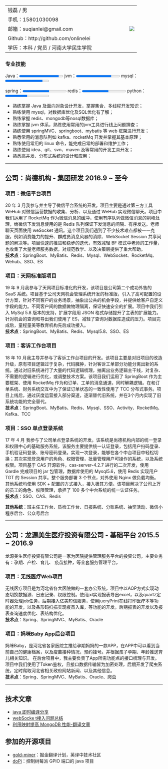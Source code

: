 

<div align="left">
	<table rules=none frame=void>
    <tr>
        <td align = "left" >钱磊 / 男 </td>
        <td align = "right" style="width:120px;"  rowspan = "6"><img src="https://gitee.com/suqianlei/Pic-Go-Repository/raw/master/img/20201127104257.jpg" align="cneter" /></td>
    </tr>
    <tr>
        <td align = "left">手机：15801030098 </td>
    </tr>
    <tr>
        <td align = "left">邮箱：suqianlei@gmail.com </td>
    </tr>
    <!--
    <tr>
        <td align = "left">博客：http://suroot.win </td>
    </tr>
    -->
    <tr>
        <td align = "left">Github：http://github.com/onlinelei  </td>
    </tr>
    <tr>
        <td align = "left">学历：本科 / 党员 / 河南大学民生学院 </td>
    </tr>
	</table>
</div>

### 专业技能
<p>
  Java：<progress value="90" max="100"></progress>
  jvm：<progress value="80" max="100"></progress>
  mysql：<progress value="85" max="100"></progress>
</p>
<p>
  spring：<progress value="60" max="100"></progress>
  redis：<progress value="60" max="100"></progress>
  python：<progress value="50" max="100"></progress>
</p> 

- 熟练掌握 Java 及面向对象设计开发，掌握集合、多线程开发知识；
- 熟练使用 mysql，对数据库优化及SQL优化有了解；
- 熟练掌握 redis、mongodb等nosql数据库；
- 熟练掌握 jvm 体系，熟练使用常用的jvm工具进行线上问题排查；
- 熟练使用 springMVC、springboot、mybatis 等 web 框架进行开发；
- 熟悉常用的消息队列如 kafka、rocketMq 开发并掌握其基本原理；
- 熟练使用常用的 linux 命令，能完成日常的部署和维护工作；
- 熟练使用 idea、git、svn、maven 及等常用的开发工具开发；
- 熟悉高并发、分布式系统的设计和应用；

---
## 公司：尚德机构 - 集团研发    2016.9 ~ 至今

### 项目：微信平台项目 
20 年 3 月我参与并主导了微信平台系统的开发。项目主要是通过第三方工具 WeHub 对微信运营数据的收集、分析、以及通过 WeHub 实现微信聊天。项目中我们运用了 RocketMq 作为微信消息的缓冲，使用有序队列做微信消息的削峰处理，给微信下发消息使用的是 Redis 队列保证下发消息的间隔、有序发送。老师聊天页面使用 weSocket 通讯。这个项目我们遇到了不少技术难点都被一一克服，例如消费能力的提升、群成员消息风暴的消除、WebSocket Session 共享问题的解决等。项目快速的推进和稳步的迭代，有效减轻 BF 模式中老师的工作量，也收集了大量老师服务数据，对规范教学、以及决策层提供了重大帮助。  
**技术点**：SpringBoot、MyBatis、Redis、Mysql、WebSocket、RocketMq、Wehub、SSO、ES

### 项目：天网标准版项目 
19 年 9 月我参与了天网项目标准化的开发，该项目是公司第二个成功外售的 SaaS 系统。项目基于公司天网机会管理系统开发的标准版，引入了高可配置的设计方案，针对不同客户的业务场景，抽象出公共的机会字段，并提供给客户自定义字段的能力。不同客户间的数据做物理隔离，保证快速安全的扩展。项目中我们引入 MySql 5.8 版本的支持，扩展字段用 JSON 格式存储提升了主表的扩展能力。针对机会的查询和导出我们使用了 ES，减轻了查询对数据库造成的压力。项目完成后，童程童美等教育机构先后成功接入。  
**技术点**：SpringBoot、MyBatis、Redis、Mysql5.8、SSO、ES

### 项目：客诉工作台项目
18 年 10 月我主导并参与了客诉工作台项目的开发。该项目主要是对旧项目的改造升级，原有项目逻辑过于复杂，代码臃肿，针对客诉工单部分功能分离出新的系统。通过对旧系统进行了大量的代码逻辑梳理，抽离出业务逻辑主干线，对复杂、不需要的逻辑进行优化，或调整技术方案。该项目我们运用了 SpringBoot 作为主要框架、使用 RocketMq 作为和订单、工单的消息通道，同时解耦逻辑。在和订单系统、财务系统交互中为了保证订单状态的一致性使用了 TCC 分布式事务。项目上线后，通过灰度运营接入部分渠道，逐渐替代旧系统，并在3个月内实现了旧系统功能的完全替代。  
**技术点**：SpringBoot、MyBatis、Redis、Mysql、SSO、Activity、RocketMq、Kafka、TCC

### 项目：SSO 单点登录系统

17 年 4 月 我参与了公司单点登录系统的开发。该系统是尚德机构内部的统一登录和权限中心的基础服务系统，该服务主要提供统一认证登录，包括用户扫码登录、手机验证码登录、账号密码登录。实现一次登录，能够在各个中台项目中轻松切换；其次实现登录用户的角色、权限管理，批量管理用户可操作的系统，以及系统权限。项目基于 CAS 开源软件，cas-server-4.2.7 进行的二次开发，使用 Gardle 完成项目的 jar 包管理，数据库使用的 Mysql5.6，使用 Redis 实现用户 TGT 的 Session 共享。整个服务部署 3 个节点，对外使用 Nginx 做负载均衡。其他系统均使用 SDK + 配置的方式接入，接入极其方便。该项目解决了公司上万的员工的角色、权限管理，承担了 100 多个中台系统的统一认证任务。  
**技术点**：SSO、CAS、Redis

**其他系统**：班主任工作台、质检工作台、日报系统、分账系统、抽奖活动、微信小程序后台、公众号后台

---
## 公司：龙源美生医疗投资有限公司 - 基础平台     2015.5 ~ 2016.9 

龙源美生医疗投资有限公司是一家为医院提供管理服务平台的投资公司，主要业务有：孕期、产检、育儿、 疫苗接种，等全套服务管理平台，
###  项目：无线医疗Web项目
无线医疗项目是为河北省各大医院做的一套办公系统，项目中以AOP方式实现动态切换数据源、日志记录、权限控制。使用jxl实现报表导出excel，以及quartz定时器处理job任务，后期接入亿美短信服务，使用jueryPrint在线打印医疗本等功能的开发，以及条形码扫描实现疫苗入库，等功能的开发。后期报表的开发以及报表查询速度优化、表结构优化。  
**技术点**：Spring、SpringMVC、MyBatis、Oracle

### 项目：妈咪Baby App后台项目
妈咪Baby，是河北省各家医院主推给孕期妈妈的一款APP，在APP中可以看到当前自己的健康档案，以及疫苗接种情况，预约挂号。并根据孩子孕期、年龄推送育儿相关知识。  在后台项目中，我主要负责了App所需功能点的接口梳理与开发。项目中我们使用了Token鉴权，且接口数据传输皆为加密处理，后期开发了爬虫系统，定时爬取河北省相关政府网站新闻、以及其他信息。  
**技术点**：Spring、SpringMVC、MyBatis、Oracle、爬虫

---

## 技术文章

- [java 即时编译分享](http://suroot.win/2020/04/29/java-JIT%E5%8D%B3%E6%97%B6%E7%BC%96%E8%AF%91%E5%88%86%E4%BA%AB/) 
- [webSocke t接入问题总结](http://suroot.win/2020/04/28/java-webSocket%E6%8E%A5%E5%85%A5%E7%A2%B0%E5%88%B0%E7%9A%84%E9%97%AE%E9%A2%98/)
- [利用映射提高 MongoDB 性能-翻译文章](https://juejin.im/post/6881503834737213454)

## 参加的开源项目

 - [gold-miner](https://github.com/xitu/gold-miner)：掘金翻译计划，英译中技术社区
 - [doPi](http://github.com/yourname/projectname)：控制树莓派 GPIO 端口的 java 项目